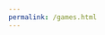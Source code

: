 ```yaml
---
permalink: /games.html
---
```


<meta http-equiv="Refresh" content="0; url='https://pikakid98-games.github.io'" />

